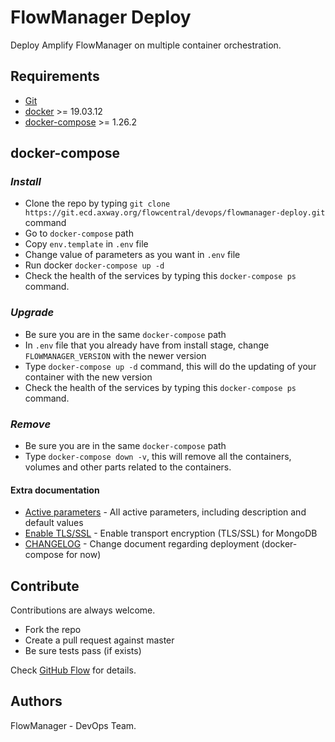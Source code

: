 # FlowManager Deploy

Deploy Amplify FlowManager on multiple container orchestration.

## Requirements

* [Git](https://git-scm.com/book/en/v2/Getting-Started-Installing-Git)
* [docker](https://docs.docker.com/engine/install/) >= 19.03.12
* [docker-compose](https://docs.docker.com/compose/install/) >= 1.26.2

## docker-compose

### ***Install***

* Clone the repo by typing `git clone https://git.ecd.axway.org/flowcentral/devops/flowmanager-deploy.git` command
* Go to `docker-compose` path
* Copy `env.template` in `.env` file
* Change value of parameters as you want in `.env` file
* Run docker `docker-compose up -d`
* Check the health of the services by typing this `docker-compose ps` command.

### ***Upgrade***

* Be sure you are in the same `docker-compose` path
* In `.env` file that you already have from install stage, change `FLOWMANAGER_VERSION` with the newer version
* Type `docker-compose up -d` command, this will do the updating of your container with the new version
* Check the health of the services by typing this `docker-compose ps` command.

### ***Remove***

* Be sure you are in the same `docker-compose` path
* Type `docker-compose down -v`, this will remove all the containers, volumes and other parts related to the containers.

#### Extra documentation

* [Active parameters](docs/parameters.md) - All active parameters, including description and default values
* [Enable TLS/SSL](docs/mongo_tls_ssl.md) - Enable transport encryption (TLS/SSL) for MongoDB
* [CHANGELOG](CHANGELOG) - Change document regarding deployment (docker-compose for now)

## Contribute

Contributions are always welcome.

* Fork the repo
* Create a pull request against master
* Be sure tests pass (if exists)

Check [GitHub Flow](https://guides.github.com/introduction/flow/) for details.

## Authors

FlowManager - DevOps Team.
